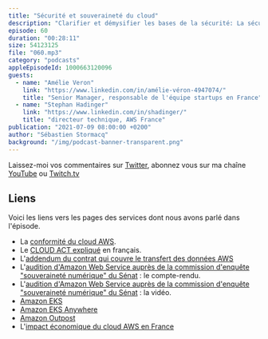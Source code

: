 ```yaml
---
title: "Sécurité et souveraineté du cloud"
description: "Clarifier et démysifier les bases de la sécurité: La sécurité de vos données et de vos applications est la première priorité d'AWS. Dans cet épisode nous rappelons les bases : à qui appartiennent vos données ? Où sont-elles stockées ? Est-ce que AWS les utilise ? Est-ce que mes données sont protégées par un plan de reprise d'activités (PRA) ? Comment je peux chiffrer mes données ?  Qu'est ce qui me garantit que AWS fait ce qu'il dit en matière de protection des données ? Qu'est ce que la souveraineté des entreprises, des clouds ? Et quel est le lien entre souveraineté et sécurité ?"
episode: 60
duration: "00:28:11"
size: 54123125
file: "060.mp3"
category: "podcasts"
appleEpisodeId: 1000663120096
guests:
  - name: "Amélie Veron"
    link: "https://www.linkedin.com/in/amélie-véron-4947074/"
    title: "Senior Manager, responsable de l'équipe startups en France"
  - name: "Stephan Hadinger"
    link: "https://www.linkedin.com/in/shadinger/"
    title: "directeur technique, AWS France"
publication: "2021-07-09 08:00:00 +0200"
author: "Sébastien Stormacq"
background: "/img/podcast-banner-transparent.png"
---
```


Laissez-moi vos commentaires sur [Twitter](https://twitter.com/sebsto), abonnez vous sur ma chaîne [YouTube](https://www.youtube.com/sebsto) ou [Twitch.tv](https://www.twitch.tv/sebAWS)

## Liens

Voici les liens vers les pages des services dont nous avons parlé dans l'épisode.

- La [conformité du cloud AWS](https://aws.amazon.com/fr/compliance/?nc1=h_ls).
- Le [CLOUD ACT expliqué](https://aws.amazon.com/fr/compliance/cloud-act/?nc1=h_ls) en français.
- L'[addendum du contrat qui couvre le transfert des données AWS](https://aws.amazon.com/fr/blogs/security/aws-and-eu-data-transfers-strengthened-commitments-to-protect-customer-data/?nc1=h_ls)
- L'[audition d'Amazon Web Service auprès de la commission d'enquête "souveraineté numérique" du Sénat](http://www.senat.fr/compte-rendu-commissions/20190902/ce_souverainete.html#toc7) : le compte-rendu.
- L'[audition d'Amazon Web Service auprès de la commission d'enquête "souveraineté numérique" du Sénat](http://videos.senat.fr/video.1287174_5d6c4586f4107.commission-d-enquete-souverainete-numerique) : la vidéo.
- [Amazon EKS](https://aws.amazon.com/fr/eks/?whats-new-cards.sort-by=item.additionalFields.postDateTime&whats-new-cards.sort-order=desc&eks-blogs.sort-by=item.additionalFields.createdDate&eks-blogs.sort-order=desc)
- [Amazon EKS Anywhere](https://aws.amazon.com/fr/eks/eks-anywhere/)
- [Amazon Outpost](https://aws.amazon.com/fr/outposts/)
- L'[impact économique du cloud AWS en France](https://awsfrance.publicfirst.co)
